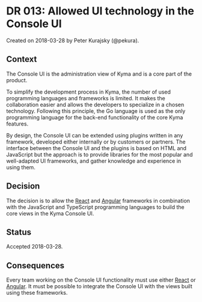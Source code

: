 # DR 013: Allowed UI technology in the Console UI

Created on 2018-03-28 by Peter Kurajsky (@pekura).

## Context

The Console UI is the administration view of Kyma and is a core part of the product.

To simplify the development process in Kyma, the number of used programming languages and frameworks is limited. It makes the collaboration easier and allows the developers to specialize in a chosen technology.
Following this principle, the Go language is used as the only programming language for the back-end functionality of the core Kyma features.

By design, the Console UI can be extended using plugins written in any framework, developed either internally or by customers or partners. The interface between the Console UI and the plugins is based on HTML and JavaScript but the approach is to provide libraries for the most popular and well-adapted UI frameworks, and gather knowledge and experience in using them.

## Decision

The decision is to allow the [React](https://reactjs.org) and [Angular](https://angular.io) frameworks in combination with the JavaScript and TypeScript programming languages to build the core views in the Kyma Console UI.

## Status

Accepted 2018-03-28.

## Consequences

Every team working on the Console UI functionality must use either [React](https://reactjs.org) or [Angular](https://angular.io). It must be possible to integrate the Console UI with the views built using these frameworks.
